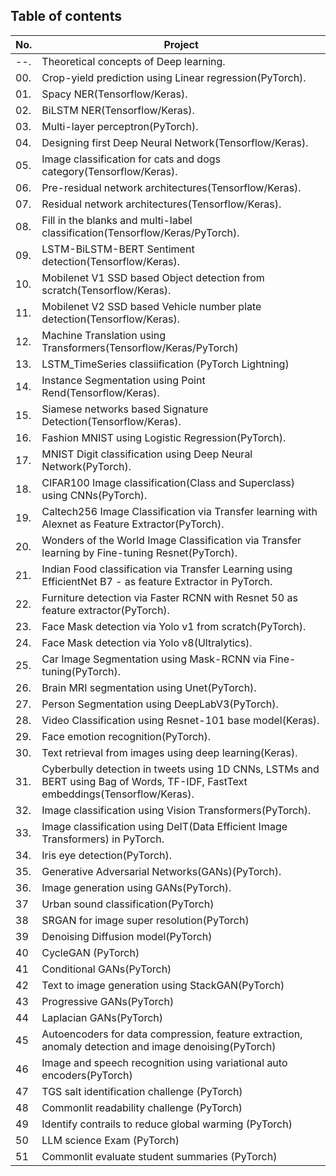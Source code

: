 ## Table of contents
| No. | Project |
| --- | ------- |
| --. | Theoretical concepts of Deep learning. |
| 00. | Crop-yield prediction using Linear regression(PyTorch). |
| 01. | Spacy NER(Tensorflow/Keras). |
| 02. | BiLSTM NER(Tensorflow/Keras). |
| 03. | Multi-layer perceptron(PyTorch). |
| 04. | Designing first Deep Neural Network(Tensorflow/Keras). |
| 05. | Image classification for cats and dogs category(Tensorflow/Keras). |
| 06. | Pre-residual network architectures(Tensorflow/Keras). |
| 07. | Residual network architectures(Tensorflow/Keras). |
| 08. | Fill in the blanks and multi-label classification(Tensorflow/Keras/PyTorch). |
| 09. | LSTM-BiLSTM-BERT Sentiment detection(Tensorflow/Keras). |
| 10. | Mobilenet V1 SSD based Object detection from scratch(Tensorflow/Keras). |
| 11. | Mobilenet V2 SSD based Vehicle number plate detection(Tensorflow/Keras). |
| 12. | Machine Translation using Transformers(Tensorflow/Keras/PyTorch) |
| 13. | LSTM_TimeSeries classiification (PyTorch Lightning) |
| 14. | Instance Segmentation using Point Rend(Tensorflow/Keras). |
| 15. | Siamese networks based Signature Detection(Tensorflow/Keras). |
| 16. | Fashion MNIST using Logistic Regression(PyTorch). |
| 17. | MNIST Digit classification using Deep Neural Network(PyTorch). |
| 18. | CIFAR100 Image classification(Class and Superclass) using CNNs(PyTorch). |
| 19. | Caltech256 Image Classification via Transfer learning with Alexnet as Feature Extractor(PyTorch). |
| 20. | Wonders of the World Image Classification via Transfer learning by Fine-tuning Resnet(PyTorch). |
| 21. | Indian Food classification via Transfer Learning using EfficientNet B7 - as feature Extractor in PyTorch. |
| 22. | Furniture detection via Faster RCNN with Resnet 50 as feature extractor(PyTorch). |
| 23. | Face Mask detection via Yolo v1 from scratch(PyTorch). |
| 24. | Face Mask detection via Yolo v8(Ultralytics). |
| 25. | Car Image Segmentation using Mask-RCNN via Fine-tuning(PyTorch). |
| 26. | Brain MRI segmentation using Unet(PyTorch). |
| 27. | Person Segmentation using DeepLabV3(PyTorch). |
| 28. | Video Classification using Resnet-101 base model(Keras). |
| 29. | Face emotion recognition(PyTorch). |
| 30. | Text retrieval from images using deep learning(Keras). |
| 31. | Cyberbully detection in tweets using 1D CNNs, LSTMs and BERT using Bag of Words, TF-IDF, FastText embeddings(Tensorflow/Keras). |
| 32. | Image classification using Vision Transformers(PyTorch). |
| 33. | Image classification using DeIT(Data Efficient Image Transformers) in PyTorch. |
| 34. | Iris eye detection(PyTorch). |
| 35. | Generative Adversarial Networks(GANs)(PyTorch). |
| 36. | Image generation using GANs(PyTorch). |
| 37  | Urban sound classification(PyTorch)                                          |
| 38  | SRGAN for image super resolution(PyTorch)                                     |
| 39  | Denoising Diffusion model(PyTorch)                                            |
| 40  | CycleGAN (PyTorch)                                                            |
| 41  | Conditional GANs(PyTorch)                                                     |
| 42  | Text to image generation using StackGAN(PyTorch)                              |
| 43  | Progressive GANs(PyTorch)                                                      |
| 44  | Laplacian GANs(PyTorch)                                                        |
| 45  | Autoencoders for data compression, feature extraction, anomaly detection and image denoising(PyTorch) |
| 46  | Image and speech recognition using variational auto encoders(PyTorch)        |
| 47  | TGS salt identification challenge (PyTorch)      |
| 48  | Commonlit readability challenge (PyTorch)      |
| 49  | Identify contrails to reduce global warming (PyTorch)      |
| 50  | LLM science Exam (PyTorch)      |
| 51  | Commonlit evaluate student summaries (PyTorch)      |
